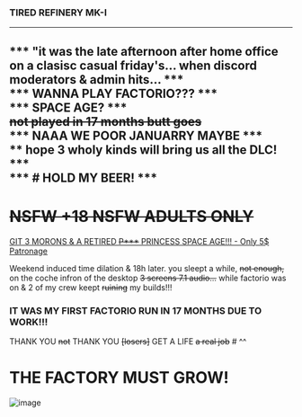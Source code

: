 ### TIRED REFINERY MK-I

---
*** "it was the late afternoon after home office on a clasisc casual friday's... when <our> discord moderators & admin hits... ***  
*** WANNA PLAY FACTORIO??? ***   
*** SPACE AGE? ***  
~~not played in 17 months butt goes~~  
*** NAAA WE POOR JANUARRY MAYBE ***  
** hope 3 wholy kinds will bring us all the DLC! ***  
*** # HOLD MY BEER! ***  
---

 # ~~NSFW +18 NSFW ADULTS ONLY~~
<ins> [GIT 3 MORONS & A RETIRED ~~P***~~ PRINCESS SPACE AGE!!! - Only 5$ Patronage](https://www.patreon.com/c/bambisleepchat/membership) </ins>


Weekend induced time dilation & 18h later. you sleept a while, ~~not enough,~~ on the coche infron of the desktop ~~3 screens 7.1 audio...~~ while factorio was on & 2 of my crew keept ~~ruining~~ my builds!!!

### IT WAS MY FIRST FACTORIO RUN IN 17 MONTHS DUE TO WORK!!!
THANK YOU ~~not~~ THANK YOU ~~[losers]~~ GET A LIFE ~~a real job~~ # ^^
# THE FACTORY MUST GROW!

![image](https://github.com/user-attachments/assets/2d351f29-b443-4340-a836-7046b8d92a63)

